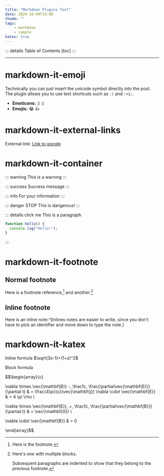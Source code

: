 ```yaml
---
title: "Markdown Plugins Test"
date: 2020-10-09T19:08
thumb: ""
tags:
    - markdown
    - sample
katex: true
---
```

::: details Table of Contents
[toc]
:::

---

# markdown-it-emoji

Technically you can just insert the unicode symbol directly into the post. The plugin allows you to use text shortcuts such as `:)` and `:+1:`.

- **Emoticons:** :) :(
- **Emojis:** :joy: :+1:

# markdown-it-external-links

External link: [Link to google](https://www.google.com)

# markdown-it-container

::: warning
This is a warning
:::

::: success
Success message
:::

::: info
For your information
:::

::: danger STOP
This is dangerous!
:::

::: details click me
This is a paragraph

```js
function hello() {
  console.log("Hello!");
}
```
:::

# markdown-it-footnote

## Normal footnote

Here is a footnote reference,[^1] and another.[^longnote]

[^1]: Here is the footnote.

[^longnote]: Here's one with multiple blocks.

    Subsequent paragraphs are indented to show that they
belong to the previous footnote.

## Inline footnote

Here is an inline note.^[Inlines notes are easier to write, since
you don't have to pick an identifier and move down to type the
note.]


# markdown-it-katex

Inline formula $\sqrt{3x-1}+(1+x)^2$

Block formula

$$\begin{array}{c}

\nabla \times \vec{\mathbf{B}} -\, \frac1c\, \frac{\partial\vec{\mathbf{E}}}{\partial t} &
= \frac{4\pi}{c}\vec{\mathbf{j}}    \nabla \cdot \vec{\mathbf{E}} & = 4 \pi \rho \\

\nabla \times \vec{\mathbf{E}}\, +\, \frac1c\, \frac{\partial\vec{\mathbf{B}}}{\partial t} & = \vec{\mathbf{0}} \\

\nabla \cdot \vec{\mathbf{B}} & = 0

\end{array}$$
